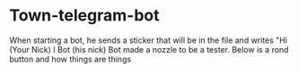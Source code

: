 # Town-telegram-bot
When starting a bot, he sends a sticker that will be in the file and writes "Hi (Your Nick) I Bot (his nick) Bot made a nozzle to be a tester. Below is a rond button and how things are things
